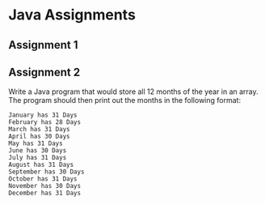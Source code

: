 # Java Assignments

## Assignment 1


## Assignment 2

Write a Java program that would store all 12 months of the year in an array. The program should then print out the months in the following format:
```
January has 31 Days
February has 28 Days
March has 31 Days
April has 30 Days
May has 31 Days
June has 30 Days
July has 31 Days
August has 31 Days
September has 30 Days
October has 31 Days
November has 30 Days
December has 31 Days
```